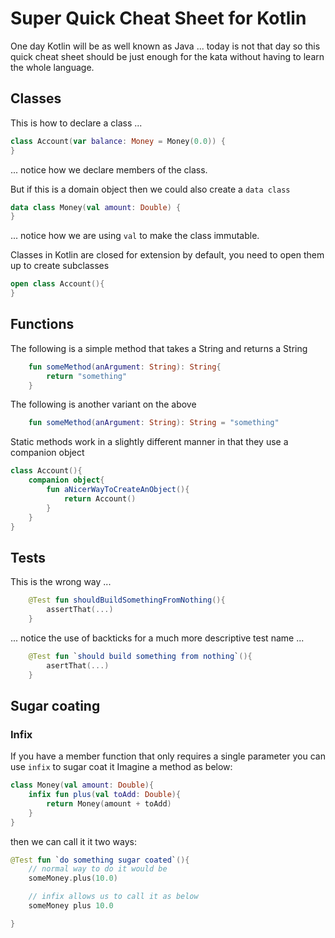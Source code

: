 # Super Quick Cheat Sheet for Kotlin

One day Kotlin will be as well known as Java ... today is not that day so this quick cheat sheet should be just
enough for the kata without having to learn the whole language.

## Classes

This is how to declare a class ...
```kotlin
class Account(var balance: Money = Money(0.0)) {
} 
```
... notice how we declare members of the class.

But if this is a domain object then we could also create a `data class`
```kotlin
data class Money(val amount: Double) {
}
```
... notice how we are using `val` to make the class immutable.

Classes in Kotlin are closed for extension by default, you need to open them up to create subclasses
```kotlin
open class Account(){
}
```

## Functions

The following is a simple method that takes a String and returns a String
```kotlin
    fun someMethod(anArgument: String): String{
        return "something"
    }
```

The following is another variant on the above
```kotlin
    fun someMethod(anArgument: String): String = "something"
```

Static methods work in a slightly different manner in that they use a companion object
```kotlin
class Account(){
    companion object{
        fun aNicerWayToCreateAnObject(){
            return Account()
        }
    }
}
```

## Tests

This is the wrong way ...
```kotlin
    @Test fun shouldBuildSomethingFromNothing(){
        assertThat(...)
    }
```

... notice the use of backticks for a much more descriptive test name ...
```kotlin
    @Test fun `should build something from nothing`(){
        asertThat(...)
    }
```

## Sugar coating
### Infix
If you have a member function that only requires a single parameter you can use `infix` to sugar coat it
Imagine a method as below:
```kotlin
class Money(val amount: Double){
    infix fun plus(val toAdd: Double){
        return Money(amount + toAdd)
    }
}
```
then we can call it it two ways:
````kotlin
@Test fun `do something sugar coated`(){
    // normal way to do it would be 
    someMoney.plus(10.0)

    // infix allows us to call it as below
    someMoney plus 10.0

}
````